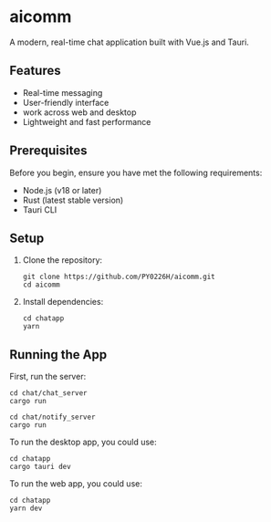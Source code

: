 # aicomm

A modern, real-time chat application built with Vue.js and Tauri.

## Features

- Real-time messaging
- User-friendly interface
- work across web and desktop
- Lightweight and fast performance

## Prerequisites

Before you begin, ensure you have met the following requirements:

- Node.js (v18 or later)
- Rust (latest stable version)
- Tauri CLI

## Setup

1. Clone the repository:
   ```
   git clone https://github.com/PY0226H/aicomm.git
   cd aicomm
   ```

2. Install dependencies:
   ```
   cd chatapp
   yarn
   ```


## Running the App

First, run the server:
```
cd chat/chat_server
cargo run

cd chat/notify_server
cargo run
```

To run the desktop app, you could use:
```
cd chatapp
cargo tauri dev
```

To run the web app, you could use:
```
cd chatapp
yarn dev
```

